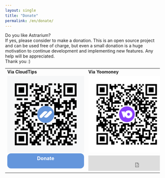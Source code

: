 ```yaml
---
layout: single
title: "Donate"
permalink: /en/donate/
---
```


Do you like Astrarium?<br/>
If yes, please consider to make a donation. This is an open source project and can be used free of charge, but even a small donation is a huge motivation to continue development and implementing new features. Any help will be appreciated.<br/> Thank you :)
<br/>

<table border="0">
 <tr>
	<td><b>Via CloudTips</b></td>
    <td><b>Via Yoomoney</b></td>
    
 </tr>
 
 <tr>
    <td>
		<img src="/assets/images/qr/qr-cloudtips.png" class="qr" />
	</td>
    <td>
		<img src="/assets/images/qr/qr-yoomoney.png" class="qr" />
	</td>
 </tr>

  <tr>
    <td>
		<div class="cloudtips"> 
			<a href="https://pay.cloudtips.ru/p/465ec2c2">Donate</a>
		</div>
	</td>
    <td>
		<iframe src="https://yoomoney.ru/quickpay/fundraise/button?billNumber=B1UQ5gP24vY.231024&" width="330" height="50" frameborder="0" allowtransparency="true" scrolling="no"></iframe>
	</td>
 </tr>
 
</table>


<style type="text/css">
	.cloudtips {
		background: #6496dc;
		border-radius: 12px;
		padding: 6px;
		min-height: 37px;
		display: block;
		margin-top: -18px;
	}
	
	.cloudtips a {
		color: white;
		text-decoration: none;
		display: block;
		text-align: center;
		font-size: 16px;
		font-weight: bold;
	}

	.qr {
		width: 250px;
		height: 250px;
		min-width: 250px;
		min-height: 250px;
	}
	
</style>

